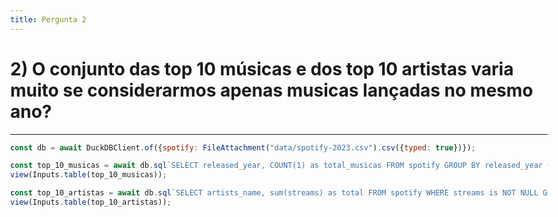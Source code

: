 ```yaml
---
title: Pergunta 2
---
```

<style> body, div, p, li, ol, h1 { max-width: none; } </style>


# 2) O conjunto das top 10 músicas e dos top 10 artistas varia muito se considerarmos apenas musicas lançadas no mesmo ano?
<hr>

```js
const db = await DuckDBClient.of({spotify: FileAttachment("data/spotify-2023.csv").csv({typed: true})});

const top_10_musicas = await db.sql`SELECT released_year, COUNT(1) as total_musicas FROM spotify GROUP BY released_year ORDER BY released_year DESC LIMIT 100`;
view(Inputs.table(top_10_musicas));

const top_10_artistas = await db.sql`SELECT artists_name, sum(streams) as total FROM spotify WHERE streams is NOT NULL GROUP BY artists_name ORDER BY total DESC LIMIT 10`;
view(Inputs.table(top_10_artistas));
```